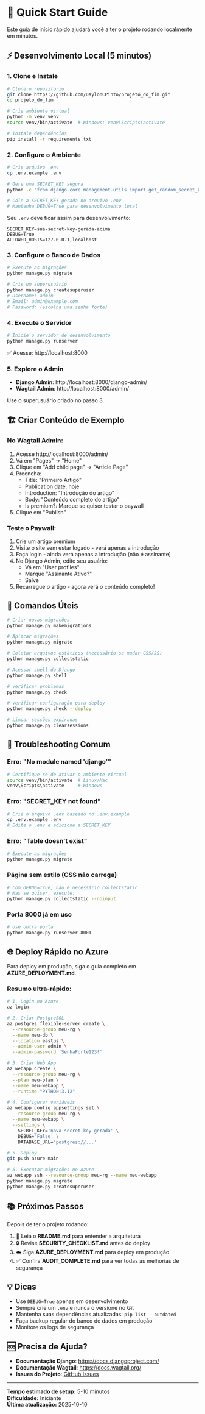 # 🚀 Quick Start Guide

Este guia de início rápido ajudará você a ter o projeto rodando localmente em minutos.

## ⚡ Desenvolvimento Local (5 minutos)

### 1. Clone e Instale

```bash
# Clone o repositório
git clone https://github.com/DaylonCPinto/projeto_do_fim.git
cd projeto_do_fim

# Crie ambiente virtual
python -m venv venv
source venv/bin/activate  # Windows: venv\Scripts\activate

# Instale dependências
pip install -r requirements.txt
```

### 2. Configure o Ambiente

```bash
# Crie arquivo .env
cp .env.example .env

# Gere uma SECRET_KEY segura
python -c "from django.core.management.utils import get_random_secret_key; print(get_random_secret_key())"

# Cole a SECRET_KEY gerada no arquivo .env
# Mantenha DEBUG=True para desenvolvimento local
```

Seu `.env` deve ficar assim para desenvolvimento:
```env
SECRET_KEY=sua-secret-key-gerada-acima
DEBUG=True
ALLOWED_HOSTS=127.0.0.1,localhost
```

### 3. Configure o Banco de Dados

```bash
# Execute as migrações
python manage.py migrate

# Crie um superusuário
python manage.py createsuperuser
# Username: admin
# Email: admin@example.com
# Password: (escolha uma senha forte)
```

### 4. Execute o Servidor

```bash
# Inicie o servidor de desenvolvimento
python manage.py runserver
```

✅ Acesse: http://localhost:8000

### 5. Explore o Admin

- **Django Admin**: http://localhost:8000/django-admin/
- **Wagtail Admin**: http://localhost:8000/admin/

Use o superusuário criado no passo 3.

## 🏗️ Criar Conteúdo de Exemplo

### No Wagtail Admin:

1. Acesse http://localhost:8000/admin/
2. Vá em "Pages" → "Home"
3. Clique em "Add child page" → "Article Page"
4. Preencha:
   - Title: "Primeiro Artigo"
   - Publication date: hoje
   - Introduction: "Introdução do artigo"
   - Body: "Conteúdo completo do artigo"
   - Is premium?: Marque se quiser testar o paywall
5. Clique em "Publish"

### Teste o Paywall:

1. Crie um artigo premium
2. Visite o site sem estar logado - verá apenas a introdução
3. Faça login - ainda verá apenas a introdução (não é assinante)
4. No Django Admin, edite seu usuário:
   - Vá em "User profiles"
   - Marque "Assinante Ativo?"
   - Salve
5. Recarregue o artigo - agora verá o conteúdo completo!

## 🎨 Comandos Úteis

```bash
# Criar novas migrações
python manage.py makemigrations

# Aplicar migrações
python manage.py migrate

# Coletar arquivos estáticos (necessário se mudar CSS/JS)
python manage.py collectstatic

# Acessar shell do Django
python manage.py shell

# Verificar problemas
python manage.py check

# Verificar configuração para deploy
python manage.py check --deploy

# Limpar sessões expiradas
python manage.py clearsessions
```

## 🔧 Troubleshooting Comum

### Erro: "No module named 'django'"
```bash
# Certifique-se de ativar o ambiente virtual
source venv/bin/activate  # Linux/Mac
venv\Scripts\activate     # Windows
```

### Erro: "SECRET_KEY not found"
```bash
# Crie o arquivo .env baseado no .env.example
cp .env.example .env
# Edite o .env e adicione a SECRET_KEY
```

### Erro: "Table doesn't exist"
```bash
# Execute as migrações
python manage.py migrate
```

### Página sem estilo (CSS não carrega)
```bash
# Com DEBUG=True, não é necessário collectstatic
# Mas se quiser, execute:
python manage.py collectstatic --noinput
```

### Porta 8000 já em uso
```bash
# Use outra porta
python manage.py runserver 8001
```

## 🌐 Deploy Rápido no Azure

Para deploy em produção, siga o guia completo em **AZURE_DEPLOYMENT.md**.

### Resumo ultra-rápido:

```bash
# 1. Login no Azure
az login

# 2. Criar PostgreSQL
az postgres flexible-server create \
  --resource-group meu-rg \
  --name meu-db \
  --location eastus \
  --admin-user admin \
  --admin-password 'SenhaForte123!'

# 3. Criar Web App
az webapp create \
  --resource-group meu-rg \
  --plan meu-plan \
  --name meu-webapp \
  --runtime "PYTHON:3.12"

# 4. Configurar variáveis
az webapp config appsettings set \
  --resource-group meu-rg \
  --name meu-webapp \
  --settings \
    SECRET_KEY='nova-secret-key-gerada' \
    DEBUG='False' \
    DATABASE_URL='postgres://...'

# 5. Deploy
git push azure main

# 6. Executar migrações no Azure
az webapp ssh --resource-group meu-rg --name meu-webapp
python manage.py migrate
python manage.py createsuperuser
```

## 📚 Próximos Passos

Depois de ter o projeto rodando:

1. 📖 Leia o **README.md** para entender a arquitetura
2. 🔒 Revise **SECURITY_CHECKLIST.md** antes do deploy
3. ☁️ Siga **AZURE_DEPLOYMENT.md** para deploy em produção
4. ✅ Confira **AUDIT_COMPLETE.md** para ver todas as melhorias de segurança

## 💡 Dicas

- Use `DEBUG=True` apenas em desenvolvimento
- Sempre crie um `.env` e nunca o versione no Git
- Mantenha suas dependências atualizadas: `pip list --outdated`
- Faça backup regular do banco de dados em produção
- Monitore os logs de segurança

## 🆘 Precisa de Ajuda?

- **Documentação Django**: https://docs.djangoproject.com/
- **Documentação Wagtail**: https://docs.wagtail.org/
- **Issues do Projeto**: [GitHub Issues](https://github.com/DaylonCPinto/projeto_do_fim/issues)

---

**Tempo estimado de setup:** 5-10 minutos  
**Dificuldade:** Iniciante  
**Última atualização:** 2025-10-10
